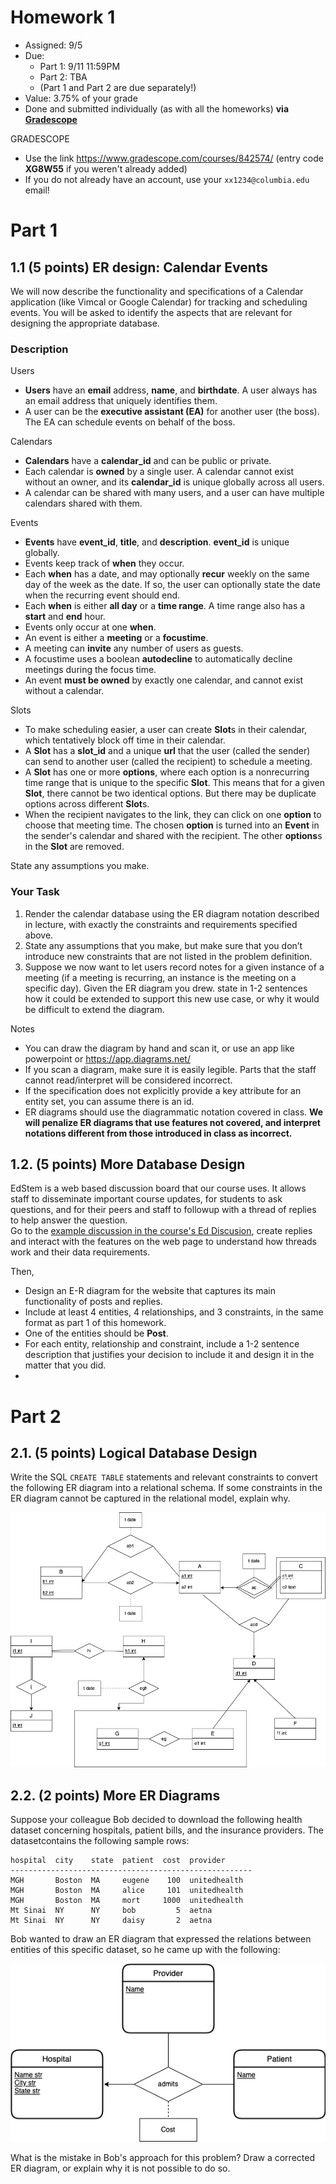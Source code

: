 # Homework 1

* Assigned: 9/5
* Due:
    * Part 1: 9/11 11:59PM
    * Part 2: TBA
    * (Part 1 and Part 2 are due separately!)
* Value: 3.75% of your grade
* Done and submitted individually (as with all the homeworks) **via [Gradescope](https://www.gradescope.com)**

GRADESCOPE

* Use the link https://www.gradescope.com/courses/842574/ (entry code **XG8W55** if you weren't already added)
* If you do not already have an account, use your `xx1234@columbia.edu` email!


# Part 1




## 1.1 (5 points) ER design: Calendar Events

We will now describe the functionality and specifications of a Calendar application (like Vimcal or Google Calendar) for tracking and scheduling events.
You will be asked to identify the aspects that are relevant for designing the appropriate database.

### Description

Users

* **Users** have an **email** address, **name**, and **birthdate**.  A user always has an email address that uniquely identifies them.
* A user can be the **executive assistant (EA)** for another user (the boss).   The EA can schedule events on behalf of the boss.

Calendars

* **Calendars** have a **calendar_id** and can be public or private.
* Each calendar is **owned** by a single user.  A calendar cannot exist without an owner, and its **calendar_id** is unique globally across all users.  
* A calendar can be shared with many users, and a user can have multiple calendars shared with them.


Events

* **Events** have **event_id**, **title**, and **description**. **event_id** is unique globally.  
* Events keep track of **when** they occur.    
* Each **when** has a date,  and may optionally  **recur** weekly on the same day of the week as the date.  If so, the user can optionally state the date when the recurring event should end.
* Each **when** is either  **all day** or a **time range**. A time range also has a **start** and **end** hour.
* Events only occur at one **when**.
* An event is either a **meeting** or a **focustime**.
* A meeting can **invite** any number of users as guests.
* A focustime uses a boolean **autodecline** to automatically decline meetings during the focus time.
* An event **must be owned** by exactly one calendar, and cannot exist without a calendar.

Slots

* To make scheduling easier, a user can create **Slot**s in their calendar, which tentatively block off time in their calendar.
* A **Slot** has a **slot_id** and a unique **url** that the user (called the sender) can send to another user (called the recipient) to schedule a meeting.
* A **Slot** has one or more **options**, where each option is a nonrecurring time range that is unique to the specific **Slot**.
  This means that for a given **Slot**, there cannot be two identical options.  But there may be duplicate options across different **Slot**s.
* When the recipient navigates to the link, they can click on one **option** to choose that meeting time.  The chosen **option** is turned into an **Event** 
  in the sender's calendar and shared with the recipient.   The other **options**s in the **Slot** are removed.  


State any assumptions you make.

### Your Task

1. Render the calendar database using the ER diagram notation described in lecture, with exactly the constraints and requirements specified above. 
2. State any assumptions that you make, but make sure that you don’t introduce new constraints that are not listed in the problem definition.
3. Suppose we now want to let users record notes for a given instance of a meeting (if a meeting is recurring, an instance is the meeting on a specific day).    Given the ER diagram you drew. state in 1-2 sentences how it could be extended to support this new use case, or why it would be difficult to extend the diagram. 


Notes

* You can draw the diagram by hand and scan it, or use an app like powerpoint or https://app.diagrams.net/
* If you scan a diagram, make sure it is easily legible.  Parts that the staff cannot read/interpret will be considered incorrect.
* If the specification does not explicitly provide a key attribute for an entity set, you can assume there is an id.
* ER diagrams should use the diagrammatic notation covered in class.
  **We will penalize ER diagrams that use features not covered, and interpret notations different from those introduced in class as incorrect.**


## 1.2. (5 points) More Database Design


EdStem is a web based discussion board that our course uses.   It allows staff to disseminate important course updates, for students to ask questions, and for their peers and staff to followup with a thread of replies to help answer the question.  
Go to the [example discussion in the course's Ed Discusion](https://edstem.org/us/courses/61495/discussion/5188213), create replies and interact with the features on the web page to understand how threads work and their data requirements.   


<!--
GitHub is a web based Git repository hosting service that provides version control and source code management functionality. It provides several collaboarative features like bug tracking, task management, and contribution analytics for every project. Handling big code bases and with multiple people working on them, indeed becomes a tedious task, GitHub helps to make this exercise easier. GitHub’s bug tracker is called Issues, and has its own section in every repository. Issues are kind of like shared e-mails, and a great way to keep track of tasks, enhancements, and bugs for the projects. You may learn more about github issues at [Github-Issues](https://guides.github.com/features/issues/) 

Visit the issues page of any public repository on Github, For example, visit [Tensorflow-Issues](https://github.com/tensorflow/tensorflow/issues). Analyze the page and the linked issue pages to understand its data requirements.  
-->

Then, 

* Design an E-R diagram for the website that captures its main functionality of posts and replies.  
* Include at least 4 entities, 4 relationships, and 3 constraints, in the same format as part 1 of this homework.
* One of the entities should be **Post**.
* For each entity, relationship and constraint, include a 1-2 sentence description that justifies your decision to include it and design it in the matter that you did.
* 

# Part 2

## 2.1. (5 points) Logical Database Design

Write the SQL `CREATE TABLE` statements and relevant constraints to convert the following ER diagram into a relational schema.  If some constraints in the ER diagram cannot be captured in the relational model, explain why.

<a href="diag1_hw1p2.png"><img src="diag1_hw1p2.png"/></a>



## 2.2. (2 points) More ER Diagrams


Suppose your colleague Bob decided to download the following health dataset concerning hospitals, patient bills, and the insurance providers.   The datasetcontains the following sample rows:

    hospital  city    state  patient  cost  provider
    ------------------------------------------------------
    MGH       Boston  MA     eugene    100  unitedhealth
    MGH       Boston  MA     alice     101  unitedhealth
    MGH       Boston  MA     mort     1000  unitedhealth
    Mt Sinai  NY      NY     bob         5  aetna
    Mt Sinai  NY      NY     daisy       2  aetna


Bob wanted to draw an ER diagram that expressed the relations between entities of this specific dataset, so he came up with the following:

<a href="diag2_hw1p2.png"><img src="diag2_hw1p2.png"/></a>

What is the mistake in Bob's approach for this problem? Draw a corrected ER diagram, or explain why it is not possible to do so.

